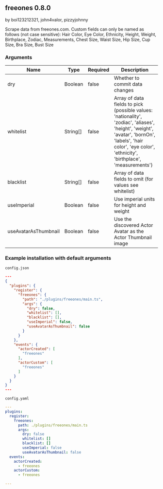 ## freeones 0.8.0

by boi123212321, john4valor, pizzyjohnny

Scrape data from freeones.com. Custom fields can only be named as follows (not case sensitive): Hair Color, Eye Color, Ethnicity, Height, Weight, Birthplace, Zodiac, Measurements, Chest Size, Waist Size, Hip Size, Cup Size, Bra Size, Bust Size

### Arguments

| Name                 | Type     | Required | Description                                                                                                                                                                                                |
| -------------------- | -------- | -------- | ---------------------------------------------------------------------------------------------------------------------------------------------------------------------------------------------------------- |
| dry                  | Boolean  | false    | Whether to commit data changes                                                                                                                                                                             |
| whitelist            | String[] | false    | Array of data fields to pick (possible values: 'nationality', 'zodiac', 'aliases', 'height', 'weight', 'avatar', 'bornOn', 'labels', 'hair color', 'eye color', 'ethnicity', 'birthplace', 'measurements') |
| blacklist            | String[] | false    | Array of data fields to omit (for values see whitelist)                                                                                                                                                    |
| useImperial          | Boolean  | false    | Use imperial units for height and weight                                                                                                                                                                   |
| useAvatarAsThumbnail | Boolean  | false    | Use the discovered Actor Avatar as the Actor Thumbnail image                                                                                                                                               |

### Example installation with default arguments

`config.json`
```json
---
{
  "plugins": {
    "register": {
      "freeones": {
        "path": "./plugins/freeones/main.ts",
        "args": {
          "dry": false,
          "whitelist": [],
          "blacklist": [],
          "useImperial": false,
          "useAvatarAsThumbnail": false
        }
      }
    },
    "events": {
      "actorCreated": [
        "freeones"
      ],
      "actorCustom": [
        "freeones"
      ]
    }
  }
}
---
```

`config.yaml`
```yaml
---
plugins:
  register:
    freeones:
      path: ./plugins/freeones/main.ts
      args:
        dry: false
        whitelist: []
        blacklist: []
        useImperial: false
        useAvatarAsThumbnail: false
  events:
    actorCreated:
      - freeones
    actorCustom:
      - freeones

---
```
